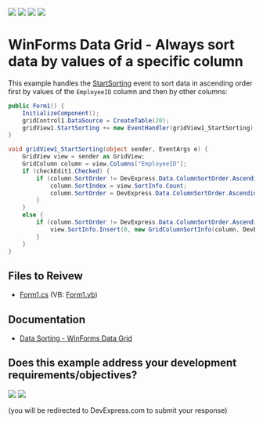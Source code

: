 <!-- default badges list -->
![](https://img.shields.io/endpoint?url=https://codecentral.devexpress.com/api/v1/VersionRange/128630369/13.1.4%2B)
[![](https://img.shields.io/badge/Open_in_DevExpress_Support_Center-FF7200?style=flat-square&logo=DevExpress&logoColor=white)](https://supportcenter.devexpress.com/ticket/details/E759)
[![](https://img.shields.io/badge/📖_How_to_use_DevExpress_Examples-e9f6fc?style=flat-square)](https://docs.devexpress.com/GeneralInformation/403183)
[![](https://img.shields.io/badge/💬_Leave_Feedback-feecdd?style=flat-square)](#does-this-example-address-your-development-requirementsobjectives)
<!-- default badges end -->

# WinForms Data Grid - Always sort data by values of a specific column

This example handles the [StartSorting]() event to sort data in ascending order first by values of the `EmployeeID` column and then by other columns:

```csharp
public Form1() {
    InitializeComponent();
    gridControl1.DataSource = CreateTable(20);
    gridView1.StartSorting += new EventHandler(gridView1_StartSorting);
}

void gridView1_StartSorting(object sender, EventArgs e) {
    GridView view = sender as GridView;
    GridColumn column = view.Columns["EmployeeID"];
    if (checkEdit1.Checked) {
        if (column.SortOrder != DevExpress.Data.ColumnSortOrder.Ascending || column.SortIndex != view.SortInfo.Count - 1) {
            column.SortIndex = view.SortInfo.Count;
            column.SortOrder = DevExpress.Data.ColumnSortOrder.Ascending;
        }
    }
    else {
        if (column.SortOrder != DevExpress.Data.ColumnSortOrder.Ascending || column.SortIndex != 0) {
            view.SortInfo.Insert(0, new GridColumnSortInfo(column, DevExpress.Data.ColumnSortOrder.Ascending));
        }
    }
}
```


## Files to Reivew

* [Form1.cs](./CS/Form1.cs) (VB: [Form1.vb](./VB/Form1.vb))


## Documentation

* [Data Sorting - WinForms Data Grid](https://docs.devexpress.com/WindowsForms/3499/controls-and-libraries/data-grid/sorting)
<!-- feedback -->
## Does this example address your development requirements/objectives?

[<img src="https://www.devexpress.com/support/examples/i/yes-button.svg"/>](https://www.devexpress.com/support/examples/survey.xml?utm_source=github&utm_campaign=winforms-grid-always-sort-by-column&~~~was_helpful=yes) [<img src="https://www.devexpress.com/support/examples/i/no-button.svg"/>](https://www.devexpress.com/support/examples/survey.xml?utm_source=github&utm_campaign=winforms-grid-always-sort-by-column&~~~was_helpful=no)

(you will be redirected to DevExpress.com to submit your response)
<!-- feedback end -->
